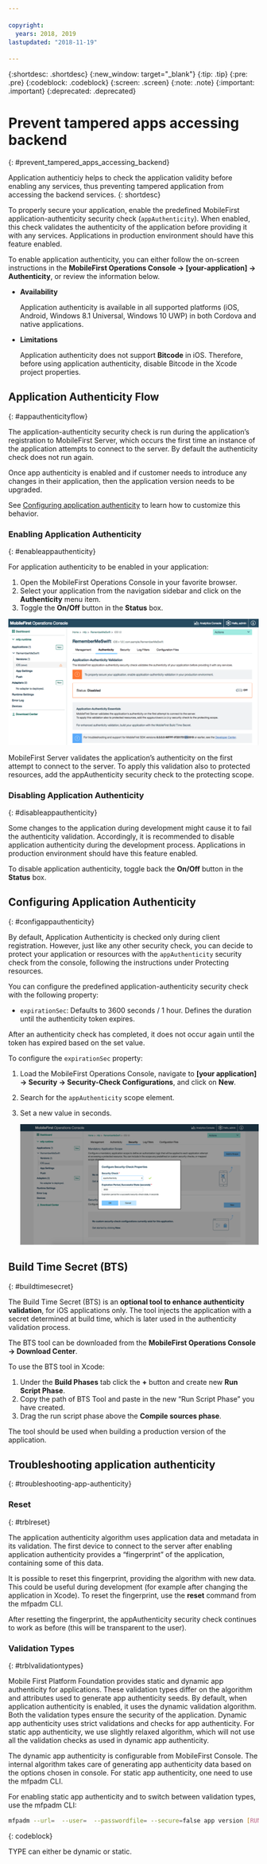 ```yaml
---

copyright:
  years: 2018, 2019
lastupdated: "2018-11-19"

---
```


{:shortdesc: .shortdesc}
{:new_window: target="_blank"}
{:tip: .tip}
{:pre: .pre}
{:codeblock: .codeblock}
{:screen: .screen}
{:note: .note}
{:important: .important}
{:deprecated: .deprecated}

# Prevent tampered apps accessing backend
{: #prevent_tampered_apps_accessing_backend}

Application authenticiy helps to check the application validity before enabling any services, thus preventing tampered application from accessing the backend services.
{: shortdesc}

To properly secure your application, enable the predefined MobileFirst application-authenticity security check (``appAuthenticity``). When enabled, this check validates the authenticity of the application before providing it with any services. Applications in production environment should have this feature enabled.

To enable application authenticity, you can either follow the on-screen instructions in the **MobileFirst Operations Console → [your-application] → Authenticity**, or review the information below.

* **Availability**

    Application authenticity is available in all supported platforms (iOS, Android, Windows 8.1 Universal, Windows 10 UWP) in both Cordova and native applications.

* **Limitations**

    Application authenticity does not support **Bitcode** in iOS. Therefore, before using application authenticity, disable Bitcode in the Xcode project properties.

## Application Authenticity Flow
{: #appauthenticityflow}

The application-authenticity security check is run during the application’s registration to MobileFirst Server, which occurs the first time an instance of the application attempts to connect to the server. By default the authenticity check does not run again.

Once app authenticity is enabled and if customer needs to introduce any changes in their application, then the application version needs to be upgraded.

See [Configuring application authenticity](#configappauthenticity) to learn how to customize this behavior.

### Enabling Application Authenticity
{: #enableappauthenticity}

For application authenticity to be enabled in your application:

1. Open the MobileFirst Operations Console in your favorite browser.
2. Select your application from the navigation sidebar and click on the **Authenticity** menu item.
3. Toggle the **On/Off** button in the **Status** box.

![Enabling Application Authencity](/images/enable_application_authenticity.png)

MobileFirst Server validates the application’s authenticity on the first attempt to connect to the server. To apply this validation also to protected resources, add the appAuthenticity security check to the protecting scope.

### Disabling Application Authenticity
{: #disableappauthenticity}

Some changes to the application during development might cause it to fail the authenticity validation. Accordingly, it is recommended to disable application authenticity during the development process. Applications in production environment should have this feature enabled.

To disable application authenticity, toggle back the **On/Off** button in the **Status** box.

## Configuring Application Authenticity
{: #configappauthenticity}

By default, Application Authenticity is checked only during client registration. However, just like any other security check, you can decide to protect your application or resources with the ``appAuthenticity`` security check from the console, following the instructions under Protecting resources.

You can configure the predefined application-authenticity security check with the following property:

* ``expirationSec``: Defaults to 3600 seconds / 1 hour. Defines the duration until the authenticity token expires.

After an authenticity check has completed, it does not occur again until the token has expired based on the set value.

To configure the ``expirationSec`` property:

1. Load the MobileFirst Operations Console, navigate to **[your application] → Security → Security-Check Configurations**, and click on **New**.
2. Search for the ``appAuthenticity`` scope element.
3. Set a new value in seconds.

    ![Configuring expiration in number of seconds](/images/configuring_expirationSec.png)

## Build Time Secret (BTS)
{: #buildtimesecret}

The Build Time Secret (BTS) is an **optional tool to enhance authenticity validation**, for iOS applications only. The tool injects the application with a secret determined at build time, which is later used in the authenticity validation process.

The BTS tool can be downloaded from the **MobileFirst Operations Console → Download Center**.

To use the BTS tool in Xcode:

1. Under the **Build Phases** tab click the **+** button and create new **Run Script Phase**.
2. Copy the path of BTS Tool and paste in the new “Run Script Phase” you have created.
3. Drag the run script phase above the **Compile sources phase**.

The tool should be used when building a production version of the application.

## Troubleshooting application authenticity
{: #troubleshooting-app-authenticity}

### Reset
{: #trblreset}

The application authenticity algorithm uses application data and metadata in its validation. The first device to connect to the server after enabling application authenticity provides a “fingerprint” of the application, containing some of this data.

It is possible to reset this fingerprint, providing the algorithm with new data. This could be useful during development (for example after changing the application in Xcode). To reset the fingerprint, use the **reset** command from the mfpadm CLI.

After resetting the fingerprint, the appAuthenticity security check continues to work as before (this will be transparent to the user).

### Validation Types
{: #trblvalidationtypes}

Mobile First Platform Foundation provides static and dynamic app authenticity for applications. These validation types differ on the algorithm and attributes used to generate app authenticity seeds. By default, when application authenticity is enabled, it uses the dynamic validation algorithm. Both the validation types ensure the security of the application. Dynamic app authenticity uses strict validations and checks for app authenticity. For static app authenticity, we use slightly relaxed algorithm, which will not use all the validation checks as used in dynamic app authenticity.

The dynamic app authenticity is configurable from MobileFirst Console. The internal algorithm takes care of generating app authenticity data based on the options chosen in console. For static app authenticity, one need to use the mfpadm CLI.

For enabling static app authenticity and to switch between validation types, use the mfpadm CLI:

```bash
mfpadm --url=  --user=  --passwordfile= --secure=false app version [RUNTIME] [APPNAME] [ENVIRONMENT] [VERSION] set authenticity-validation TYPE
```
{: codeblock}

TYPE can either be dynamic or static.
